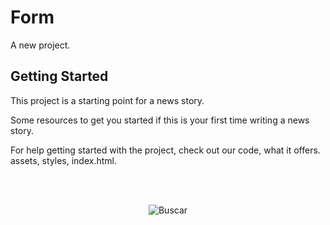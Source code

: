# Form

A new project.

## Getting Started

This project is a starting point for a news story.

Some resources to get you started if this is your first time writing a news story.

For help getting started with the project, check out our code, what it offers.
assets, styles, index.html.

<!--START_SECTION:footer-->

<br />
<br />

<p align="center">
    <img align="center"  src="assets/images/noticia.png" alt="Buscar"/>
</p>

<!--END_SECTION:footer-->
